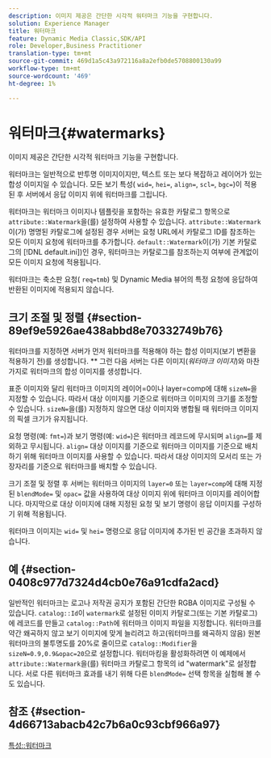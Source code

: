 ```yaml
---
description: 이미지 제공은 간단한 시각적 워터마크 기능을 구현합니다.
solution: Experience Manager
title: 워터마크
feature: Dynamic Media Classic,SDK/API
role: Developer,Business Practitioner
translation-type: tm+mt
source-git-commit: 469d1a5c43a972116a8a2efb0de5708800130a99
workflow-type: tm+mt
source-wordcount: '469'
ht-degree: 1%

---
```



# 워터마크{#watermarks}

이미지 제공은 간단한 시각적 워터마크 기능을 구현합니다.

워터마크는 일반적으로 반투명 이미지이지만, 텍스트 또는 보다 복잡하고 레이어가 있는 합성 이미지일 수 있습니다. 모든 보기 특성( `wid=`, `hei=`, `align=`, `scl=`, `bgc=`)이 적용된 후 서버에서 응답 이미지 위에 워터마크를 그립니다.

워터마크는 워터마크 이미지나 템플릿을 포함하는 유효한 카탈로그 항목으로 `attribute::Watermark`을(를) 설정하여 사용할 수 있습니다. `attribute::Watermark`이(가) 명명된 카탈로그에 설정된 경우 서버는 요청 URL에서 카탈로그 ID를 참조하는 모든 이미지 요청에 워터마크를 추가합니다. `default::Watermark`이(가) 기본 카탈로그의 [!DNL default.ini])인 경우, 워터마크는 카탈로그를 참조하는지 여부에 관계없이 모든 이미지 요청에 적용됩니다.

워터마크는 축소판 요청( `req=tmb`) 및 Dynamic Media 뷰어의 특정 요청에 응답하여 반환된 이미지에 적용되지 않습니다.

## 크기 조절 및 정렬 {#section-89ef9e5926ae438abbd8e70332749b76}

워터마크를 지정하면 서버가 먼저 워터마크를 적용해야 하는 합성 이미지(보기 변환을 적용하기 전)를 생성합니다. ** 그런 다음 서버는 다른 이미지(*워터마크 이미지*)와 마찬가지로 워터마크의 합성 이미지를 생성합니다.

표준 이미지와 달리 워터마크 이미지의 레이어=0이나 layer=comp에 대해 `sizeN=`을 지정할 수 있습니다. 따라서 대상 이미지를 기준으로 워터마크 이미지의 크기를 조정할 수 있습니다. `sizeN=`을(를) 지정하지 않으면 대상 이미지와 병합될 때 워터마크 이미지의 픽셀 크기가 유지됩니다.

요청 명령(예: `fmt=`)과 보기 명령(예: `wid=`)은 워터마크 레코드에 무시되며 `align=`를 제외하고 무시됩니다. `align=` 대상 이미지를 기준으로 워터마크 이미지를 기준으로 배치하기 위해 워터마크 이미지를 사용할 수 있습니다. 따라서 대상 이미지의 모서리 또는 가장자리를 기준으로 워터마크를 배치할 수 있습니다.

크기 조절 및 정렬 후 서버는 워터마크 이미지의 `layer=0` 또는 `layer=comp`에 대해 지정된 `blendMode=` 및 `opac=` 값을 사용하여 대상 이미지 위에 워터마크 이미지를 레이어합니다. 마지막으로 대상 이미지에 대해 지정된 요청 및 보기 명령이 응답 이미지를 구성하기 위해 적용됩니다.

워터마크 이미지는 `wid=` 및 `hei=` 명령으로 응답 이미지에 추가된 빈 공간을 초과하지 않습니다.

## 예 {#section-0408c977d7324d4cb0e76a91cdfa2acd}

일반적인 워터마크는 로고나 저작권 공지가 포함된 간단한 RGBA 이미지로 구성될 수 있습니다. `catalog::Id`이 `watermark`로 설정된 이미지 카탈로그(또는 기본 카탈로그)에 레코드를 만들고 `catalog::Path`에 워터마크 이미지 파일을 지정합니다. 워터마크를 약간 왜곡하지 않고 보기 이미지에 맞게 늘리려고 하고(워터마크를 왜곡하지 않음) 원본 워터마크의 불투명도를 20%로 줄이므로 `catalog::Modifier`을 `sizeN=0.9,0.9&opac=20`으로 설정합니다. 워터마킹을 활성화하려면 이 예제에서 `attribute::Watermark`을(를) 워터마크 카탈로그 항목의 id &quot;watermark&quot;로 설정합니다. 서로 다른 워터마크 효과를 내기 위해 다른 `blendMode=` 선택 항목을 실험해 볼 수도 있습니다.

## 참조 {#section-4d66713abacb42c7b6a0c93cbf966a97}

[특성::워터마크](../../../../../is-api/image-catalog/image-serving-api-ref/c-image-catalog-reference/c-attributes-reference/r-watermark.md#reference-942b50acb2dd43a5ae498dc41ea9ac9b)
